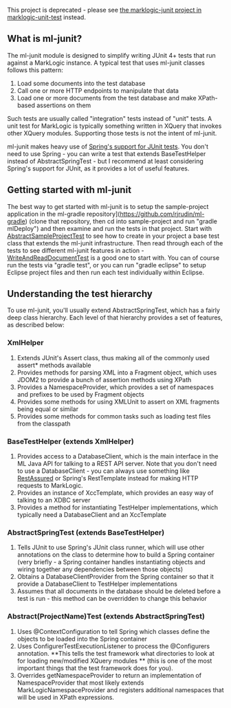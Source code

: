 This project is deprecated - please see [the marklogic-junit project in marklogic-unit-test](https://github.com/marklogic-community/marklogic-unit-test) instead. 

## What is ml-junit?

The ml-junit module is designed to simplify writing JUnit 4+ tests that run against a MarkLogic instance. A typical test 
that uses ml-junit classes follows this pattern:

1. Load some documents into the test database
1. Call one or more HTTP endpoints to manipulate that data
1. Load one or more documents from the test database and make XPath-based assertions on them

Such tests are usually called "integration" tests instead of "unit" tests. A unit test for MarkLogic is typically 
something written in XQuery that invokes other XQuery modules. Supporting those tests is not the intent of ml-junit. 

ml-junit makes heavy use of [Spring's support for JUnit tests](http://docs.spring.io/spring/docs/current/spring-framework-reference/htmlsingle/#testcontext-framework). You don't need to use Spring - you can write a test that extends BaseTestHelper instead of AbstractSpringTest - but I recommend at least considering Spring's support for JUnit, as it provides a lot of useful features. 

## Getting started with ml-junit

The best way to get started with ml-junit is to setup the sample-project application in 
the ml-gradle repository](https://github.com/rjrudin/ml-gradle) (clone that repository, then cd into sample-project and run "gradle mlDeploy") and 
then examine and run the tests in that project. Start 
with [AbstractSampleProjectTest](https://github.com/rjrudin/ml-gradle/blob/master/examples/sample-project/src/test/java/sample/AbstractSampleProjectTest.java) to see how to create in your 
project a base test class that extends the ml-junit infrastructure. Then read through each of the tests 
to see different ml-junit features in action - [WriteAndReadDocumentTest](https://github.com/rjrudin/ml-gradle/blob/master/examples/sample-project/src/test/java/sample/WriteAndReadDocumentTest.java) is a good one to start with. 
You can of course run the tests via "gradle test", or you can run "gradle eclipse" to setup Eclipse project 
files and then run each test individually within Eclipse.

## Understanding the test hierarchy

To use ml-junit, you'll usually extend AbstractSpringTest, which has a fairly deep class hierarchy. Each level of 
that hierarchy provides a set of features, as described below:

### XmlHelper

1. Extends JUnit's Assert class, thus making all of the commonly used assert* methods available
1. Provides methods for parsing XML into a Fragment object, which uses JDOM2 to provide a bunch of assertion methods using XPath
1. Provides a NamespaceProvider, which provides a set of namespaces and prefixes to be used by Fragment objects
1. Provides some methods for using XMLUnit to assert on XML fragments being equal or similar
1. Provides some methods for common tasks such as loading test files from the classpath

### BaseTestHelper (extends XmlHelper)

1. Provides access to a DatabaseClient, which is the main interface in the ML Java API for talking to a REST API server. 
Note that you don't need to use a DatabaseClient - you can always use something 
like [RestAssured](https://code.google.com/p/rest-assured/) or Spring's RestTemplate instead for 
making HTTP requests to MarkLogic. 
1. Provides an instance of XccTemplate, which provides an easy way of talking to an XDBC server
1. Provides a method for instantiating TestHelper implementations, which typically need a DatabaseClient and an XccTemplate

### AbstractSpringTest (extends BaseTestHelper)

1. Tells JUnit to use Spring's JUnit class runner, which will use other annotations on the class to determine 
how to build a Spring container (very briefly - a Spring container handles instantiating objects and 
wiring together any dependencies between those objects)
1. Obtains a DatabaseClientProvider from the Spring container so that it provide a DatabaseClient to 
TestHelper implementations
1. Assumes that all documents in the database should be deleted before a test is run - this method can 
be overridden to change this behavior

### Abstract(ProjectName)Test (extends AbstractSpringTest)

1. Uses @ContextConfiguration to tell Spring which classes define the objects to be loaded into the Spring container
1. Uses ConfigurerTestExecutionListener to process the @Configurers annotation. **This tells the test framework 
what directories to look at for loading new/modified XQuery modules ** (this is one of the most important things 
that the test framework does for you). 
1. Overrides getNamespaceProvider to return an implementation of NamespaceProvider that most likely 
extends MarkLogicNamespaceProvider and registers additional namespaces that will be used in XPath expressions. 

